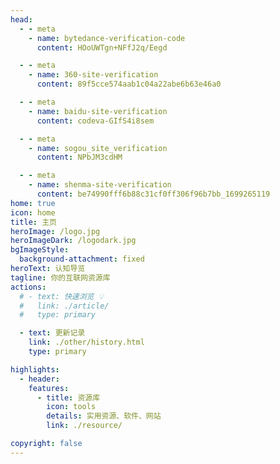 ```yaml
---
head:
  - - meta
    - name: bytedance-verification-code
      content: HOoUWTgn+NFfJ2q/Eegd

  - - meta
    - name: 360-site-verification
      content: 89f5cce574aab1c04a22abe6b63e46a0

  - - meta
    - name: baidu-site-verification
      content: codeva-GIfS4i8sem

  - - meta
    - name: sogou_site_verification
      content: NPbJM3cdHM

  - - meta
    - name: shenma-site-verification
      content: be74990fff6b88c31cf0ff306f96b7bb_1699265119
home: true
icon: home
title: 主页
heroImage: /logo.jpg
heroImageDark: /logodark.jpg
bgImageStyle:
  background-attachment: fixed
heroText: 认知导览
tagline: 你的互联网资源库
actions:
  # - text: 快速浏览 💡
  #   link: ./article/
  #   type: primary

  - text: 更新记录
    link: ./other/history.html
    type: primary

highlights:
  - header:
    features:
      - title: 资源库
        icon: tools
        details: 实用资源、软件、网站
        link: ./resource/

copyright: false
---
```

